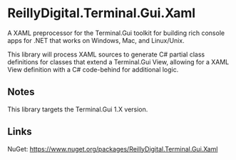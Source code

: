 # ReillyDigital.Terminal.Gui.Xaml

A XAML preprocessor for the Terminal.Gui toolkit for building rich console apps for .NET that works on Windows, Mac, and Linux/Unix.

This library will process XAML sources to generate C# partial class definitions for classes that extend a Terminal.Gui View, allowing for a XAML View definition with a C# code-behind for additional logic.

## Notes

This library targets the Terminal.Gui 1.X version.

## Links

NuGet:
https://www.nuget.org/packages/ReillyDigital.Terminal.Gui.Xaml
